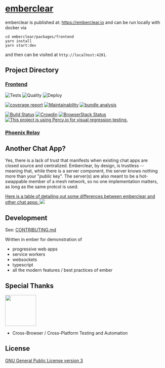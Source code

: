# [emberclear](https://emberclear.io)

emberclear is published at: https://emberclear.io
and can be run locally with docker via
```
cd emberclear/packages/frontend
yarn install
yarn start:dev
```
and then can be visited at `http://localhost:4201`.

## Project Directory

### [Frontend](https://github.com/NullVoxPopuli/emberclear/tree/master/packages/frontend)


![Tests](https://github.com/NullVoxPopuli/emberclear/workflows/Frontend%20Tests/badge.svg)
![Quality](https://github.com/NullVoxPopuli/emberclear/workflows/Frontend%20Quality/badge.svg)
![Deploy](https://github.com/NullVoxPopuli/emberclear/workflows/Frontend%20Deploy/badge.svg)


[![coverage report](https://gitlab.com/NullVoxPopuli/emberclear/badges/master/coverage.svg)](https://nullvoxpopuli.gitlab.io/emberclear/master/coverage)
[![Maintainability](https://api.codeclimate.com/v1/badges/3f2faa686db3db3a52f8/maintainability)](https://codeclimate.com/github/NullVoxPopuli/emberclear/maintainability)
[![bundle analysis](https://img.shields.io/badge/bundle-analysis-blue.svg)](https://emberclear.io/bundle.html)

[![Build Status](https://travis-ci.com/NullVoxPopuli/emberclear.svg?branch=master)](https://travis-ci.com/NullVoxPopuli/emberclear)
[![Crowdin](https://d322cqt584bo4o.cloudfront.net/emberclear/localized.svg)](https://crowdin.com/project/emberclear)
[![BrowserStack Status](https://automate.browserstack.com/badge.svg?badge_key=SDYxMWtDbjBhcnZnOTBpdGZMbzl6Mktyb2QyT0FUZTlwazByUWF2ZEFUUT0tLVZKaFBZR0kzdTlmZEUxM202QnA3aVE9PQ==--58be570679305f818be70e6aef2c24f1d4dc1698)](https://automate.browserstack.com/public-build/SDYxMWtDbjBhcnZnOTBpdGZMbzl6Mktyb2QyT0FUZTlwazByUWF2ZEFUUT0tLVZKaFBZR0kzdTlmZEUxM202QnA3aVE9PQ==--58be570679305f818be70e6aef2c24f1d4dc1698)
[![This project is using Percy.io for visual regression testing.](https://percy.io/static/images/percy-badge.svg)](https://percy.io/Open-Source/emberclear)

### [Phoenix Relay](https://github.com/NullVoxPopuli/mesh-relay-phoenix)


## Another Chat App?

Yes, there is a lack of trust that manifests when existing chat apps are closed source and centralized. Emberclear, by design, is trustless -- meaning that, while there is a server component, the server knows nothing more than your "_public_ key".  The server(s) are also meant to be a hot-swappable member of a mesh network, so no one implementation matters, as long as the same protcol is used.

<a href='https://docs.google.com/spreadsheets/d/116MpTXfga_f8N0tLSY_Glt_fd4GIag9T5-P_mag7RlQ/edit#gid=0'  target='_blank'>
  Here is a table of detailing out some differences between emberclear and other chat apps:
  <img src='https://gitlab.com/NullVoxPopuli/emberclear/raw/master/images/comparison.png'>
</a>

## Development

See: [CONTRIBUTING.md](https://github.com/NullVoxPopuli/emberclear/blob/master/CONTRIBUTING.md)

Written in ember for demonstration of
 - progressive web apps
 - service workers
 - websockets
 - typescript
 - all the modern features / best practices of ember


## Special Thanks

<a href='http://browserstack.com' target='_blank'><img src='https://p14.zdusercontent.com/attachment/1015988/tPHKnEGj5UmlAZin6VBzV2PXP?token=eyJhbGciOiJkaXIiLCJlbmMiOiJBMTI4Q0JDLUhTMjU2In0.._iQRaP0Z2EIo_bydcVxYgw.a45ScjGVDLEUj-eKschCJj2H2GnIwrb3H7fcFAHZsJIhdlVh2SLlVb3_DQcig6s1S4osAt-jNocejQdDlB-jq4DotpLlG2xXvIOO-MssjlDu5QQbCU5XwPyT2hk_0fHTVyCznoiup70QSnwfUm-xcl0bbxZI8ljgy1wQtzoqTd2CRovrOwfzQNXFg_MQ6TWkx5tkQDzhV0GbxIffZwN6s-4f5AHRNRP-3rbxtuEy6Lkz3WdQXbdynMcL2ElOS4h_zt7hEj0XRs1xNIQQhTsnjay4ZQvYSVfH13_aY3jVgVI.n_nXLbZaW3gj-FJcQxKD4A' width=100></a>
 - Cross-Browser / Cross-Platform Testing and Automation



## License

[GNU General Public License version 3](https://tldrlegal.com/license/gnu-general-public-license-v3-(gpl-3)#summary)
